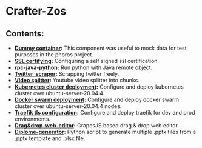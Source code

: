 # Crafter-Zos



## Contents:

 - **[Dummy container](dummy_container/):** This component was useful to mock data for test purposes in the phoros project.
 - **[SSL certifying](ssl_certifying/):** Configuring a self signed ssl certification.
 - **[rpc-java-python](rpc-java-python/):** Run python with Java remote object.
 - **[Twitter_scraper](twitter_scraper/):** Scrapping twitter freely.
 - **[Video splitter](video_splitter/):** Youtube video splitter into chunks.
 - **[Kubernetes cluster deployment](kubernetes-cluster-ubuntu-server-20.04.4-config/):**  Configure and deploy kubernetes cluster over ubuntu-server-20.04.4.
 - **[Docker swarm deployment](docker-swarm/):**  Configure and deploy docker swarm cluster over ubuntu-server-20.04.4 nodes.
 - **[Traefik tls configuration](reverse-proxy-traefik/):**  Configure and deploy traefik for dev and prod environments.
- **[Drag&drop-web-editor](drag&drop-web-editor/):** GrapesJS based drag & drop web editor.
- **[Diplome-generator](diplome-generator/):** Python script to generate multiple .pptx files from a .pptx template and .xlsx file.






